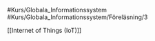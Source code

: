#Kurs/Globala_Informationssystem #Kurs/Globala_Informationssystem/Föreläsning/3  

[[Internet of Things (IoT)]]